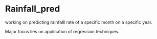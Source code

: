# Rainfall_pred
working on predicting rainfalll rate of a specific month on a specific year.

Major focus lies on application of regression techniques.
